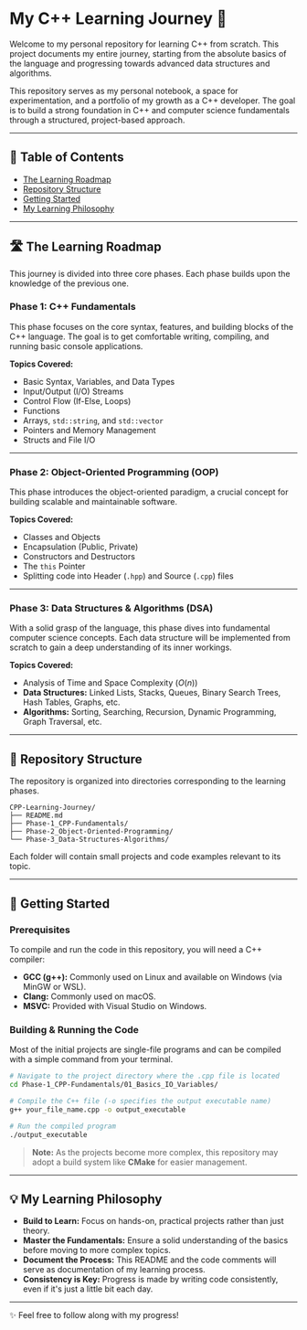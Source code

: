# My C++ Learning Journey 🚀

Welcome to my personal repository for learning C++ from scratch. This project documents my entire journey, starting from the absolute basics of the language and progressing towards advanced data structures and algorithms.

This repository serves as my personal notebook, a space for experimentation, and a portfolio of my growth as a C++ developer. The goal is to build a strong foundation in C++ and computer science fundamentals through a structured, project-based approach.

---

## 📌 Table of Contents
- [The Learning Roadmap](#the-learning-roadmap)
- [Repository Structure](#repository-structure)
- [Getting Started](#getting-started)
- [My Learning Philosophy](#my-learning-philosophy)

---

## 🛣️ The Learning Roadmap

This journey is divided into three core phases. Each phase builds upon the knowledge of the previous one.

### Phase 1: C++ Fundamentals
This phase focuses on the core syntax, features, and building blocks of the C++ language. The goal is to get comfortable writing, compiling, and running basic console applications.

**Topics Covered:**
- Basic Syntax, Variables, and Data Types  
- Input/Output (I/O) Streams  
- Control Flow (If-Else, Loops)  
- Functions  
- Arrays, `std::string`, and `std::vector`  
- Pointers and Memory Management  
- Structs and File I/O  

---

### Phase 2: Object-Oriented Programming (OOP)
This phase introduces the object-oriented paradigm, a crucial concept for building scalable and maintainable software.

**Topics Covered:**
- Classes and Objects  
- Encapsulation (Public, Private)  
- Constructors and Destructors  
- The `this` Pointer  
- Splitting code into Header (`.hpp`) and Source (`.cpp`) files  

---

### Phase 3: Data Structures & Algorithms (DSA)
With a solid grasp of the language, this phase dives into fundamental computer science concepts. Each data structure will be implemented from scratch to gain a deep understanding of its inner workings.

**Topics Covered:**
- Analysis of Time and Space Complexity ($O(n)$)  
- **Data Structures:** Linked Lists, Stacks, Queues, Binary Search Trees, Hash Tables, Graphs, etc.  
- **Algorithms:** Sorting, Searching, Recursion, Dynamic Programming, Graph Traversal, etc.  

---

## 📂 Repository Structure

The repository is organized into directories corresponding to the learning phases.

```
CPP-Learning-Journey/
├── README.md
├── Phase-1_CPP-Fundamentals/
├── Phase-2_Object-Oriented-Programming/
└── Phase-3_Data-Structures-Algorithms/
```

Each folder will contain small projects and code examples relevant to its topic.

---

## 🚀 Getting Started

### Prerequisites
To compile and run the code in this repository, you will need a C++ compiler:

- **GCC (g++):** Commonly used on Linux and available on Windows (via MinGW or WSL).  
- **Clang:** Commonly used on macOS.  
- **MSVC:** Provided with Visual Studio on Windows.  

### Building & Running the Code
Most of the initial projects are single-file programs and can be compiled with a simple command from your terminal.

```bash
# Navigate to the project directory where the .cpp file is located
cd Phase-1_CPP-Fundamentals/01_Basics_IO_Variables/

# Compile the C++ file (-o specifies the output executable name)
g++ your_file_name.cpp -o output_executable

# Run the compiled program
./output_executable
```

> **Note:** As the projects become more complex, this repository may adopt a build system like **CMake** for easier management.

---

## 💡 My Learning Philosophy

- **Build to Learn:** Focus on hands-on, practical projects rather than just theory.  
- **Master the Fundamentals:** Ensure a solid understanding of the basics before moving to more complex topics.  
- **Document the Process:** This README and the code comments will serve as documentation of my learning process.  
- **Consistency is Key:** Progress is made by writing code consistently, even if it's just a little bit each day.  

---

✨ Feel free to follow along with my progress!
